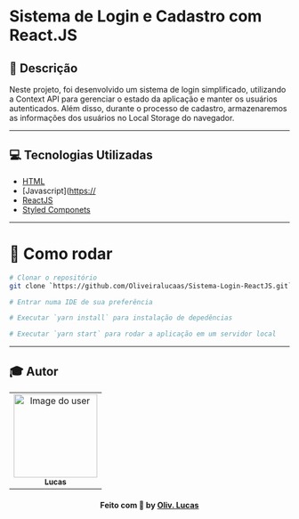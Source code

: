 # Sistema de Login e Cadastro com React.JS

## 📖 Descrição

Neste projeto, foi desenvolvido um sistema de login simplificado, utilizando a Context API para gerenciar o estado da aplicação e manter os usuários autenticados. Além disso, durante o processo de cadastro, armazenaremos as informações dos usuários no Local Storage do navegador.

<hr>

## 💻 Tecnologias Utilizadas

- [HTML](https://developer.mozilla.org/pt-BR/docs/Web/HTML)
- [Javascript]([https://](https://developer.mozilla.org/pt-BR/docs/Web/javascript)
- [ReactJS](https://react.dev/)
- [Styled Componets](https://styled-components.com/)

<hr>

# 👷 Como rodar

```bash
# Clonar o repositório
git clone `https://github.com/Oliveiralucaas/Sistema-Login-ReactJS.git`

# Entrar numa IDE de sua preferência 

# Executar `yarn install` para instalação de depedências

# Executar `yarn start` para rodar a aplicação em um servidor local

```

<hr>

## :mortar_board: Autor

<table align="center">
    <tr>
        <td align="center">
            <a href="https://github.com/Oliveiralucaas">
                <img src="https://avatars2.githubusercontent.com/u/60048274?s=460&u=a7f56af7dbe7d6338401d5b256fba528d8f0400b&v=4" width="150px;" alt="Image do user" />
                <br />
                <sub><b>Lucas</b></sub>
            </a>           
        </td>    
    </tr>
</table>
<h4 align="center">
   Feito com 💜 by  <a href="https://www.linkedin.com/in/Oliveiralucaas/" target="_blank"> Oliv. Lucas</a>
</h4>
